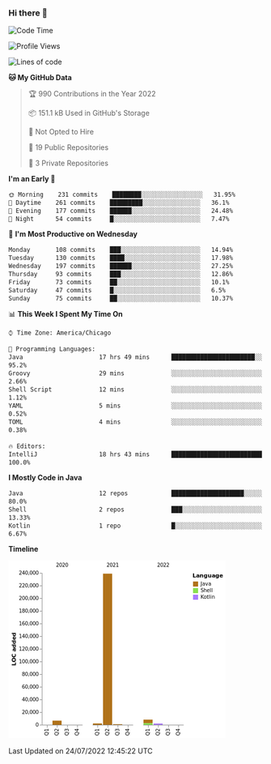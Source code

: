 ### Hi there 👋


<!--START_SECTION:waka-->
![Code Time](http://img.shields.io/badge/Code%20Time-2%2C414%20hrs%2010%20mins-blue)

![Profile Views](http://img.shields.io/badge/Profile%20Views-12-blue)

![Lines of code](https://img.shields.io/badge/From%20Hello%20World%20I%27ve%20Written-259%20Thousand%20lines%20of%20code-blue)

**🐱 My GitHub Data** 

> 🏆 990 Contributions in the Year 2022
 > 
> 📦 151.1 kB Used in GitHub's Storage 
 > 
> 🚫 Not Opted to Hire
 > 
> 📜 19 Public Repositories 
 > 
> 🔑 3 Private Repositories  
 > 
**I'm an Early 🐤** 

```text
🌞 Morning    231 commits    ████████░░░░░░░░░░░░░░░░░   31.95% 
🌆 Daytime    261 commits    █████████░░░░░░░░░░░░░░░░   36.1% 
🌃 Evening    177 commits    ██████░░░░░░░░░░░░░░░░░░░   24.48% 
🌙 Night      54 commits     █░░░░░░░░░░░░░░░░░░░░░░░░   7.47%

```
📅 **I'm Most Productive on Wednesday** 

```text
Monday       108 commits    ███░░░░░░░░░░░░░░░░░░░░░░   14.94% 
Tuesday      130 commits    ████░░░░░░░░░░░░░░░░░░░░░   17.98% 
Wednesday    197 commits    ██████░░░░░░░░░░░░░░░░░░░   27.25% 
Thursday     93 commits     ███░░░░░░░░░░░░░░░░░░░░░░   12.86% 
Friday       73 commits     ██░░░░░░░░░░░░░░░░░░░░░░░   10.1% 
Saturday     47 commits     █░░░░░░░░░░░░░░░░░░░░░░░░   6.5% 
Sunday       75 commits     ██░░░░░░░░░░░░░░░░░░░░░░░   10.37%

```


📊 **This Week I Spent My Time On** 

```text
⌚︎ Time Zone: America/Chicago

💬 Programming Languages: 
Java                     17 hrs 49 mins      ███████████████████████░░   95.2% 
Groovy                   29 mins             ░░░░░░░░░░░░░░░░░░░░░░░░░   2.66% 
Shell Script             12 mins             ░░░░░░░░░░░░░░░░░░░░░░░░░   1.12% 
YAML                     5 mins              ░░░░░░░░░░░░░░░░░░░░░░░░░   0.52% 
TOML                     4 mins              ░░░░░░░░░░░░░░░░░░░░░░░░░   0.38%

🔥 Editors: 
IntelliJ                 18 hrs 43 mins      █████████████████████████   100.0%

```

**I Mostly Code in Java** 

```text
Java                     12 repos            ████████████████████░░░░░   80.0% 
Shell                    2 repos             ███░░░░░░░░░░░░░░░░░░░░░░   13.33% 
Kotlin                   1 repo              █░░░░░░░░░░░░░░░░░░░░░░░░   6.67%

```


**Timeline**

![Chart not found](https://raw.githubusercontent.com/powercasgamer/powercasgamer/master/charts/bar_graph.png) 


 Last Updated on 24/07/2022 12:45:22 UTC
<!--END_SECTION:waka-->

